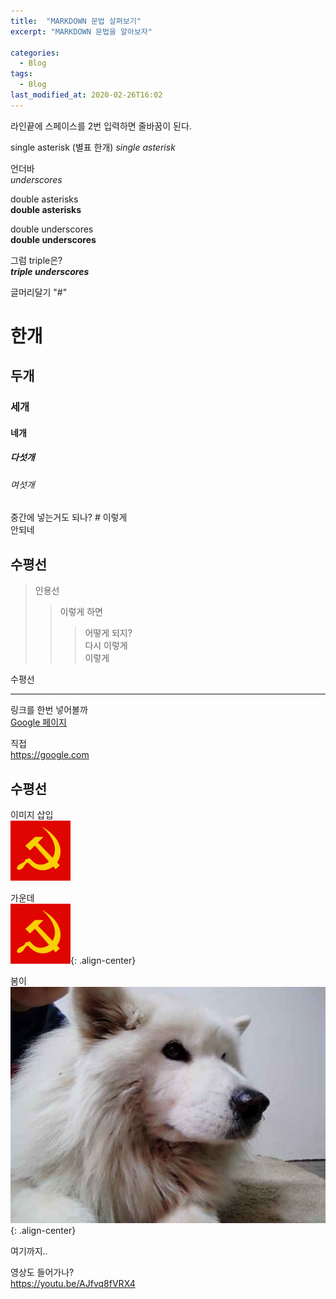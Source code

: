 ```yaml
---
title:  "MARKDOWN 문법 살펴보기"
excerpt: "MARKDOWN 문법을 알아보자"

categories:
  - Blog
tags:
  - Blog
last_modified_at: 2020-02-26T16:02
---
```



라인끝에 스페이스를 2번 입력하면  줄바꿈이 된다.

single asterisk (별표 한개)
*single asterisk*

언더바  
_underscores_

double asterisks  
**double asterisks**

double underscores  
__double underscores__

그럼 triple은?  
___triple underscores___


글머리달기  "#"

# 한개

## 두개

### 세개

#### 네개

##### 다섯개

###### 여섯개

중간에 넣는거도 되나? # 이렇게  
안되네

수평선
-------------

>인용선
>>이렇게 하면
>>>어떻게 되지?    
>>다시 이렇게   
>이렇게  


수평선
* * *

링크를 한번 넣어볼까   
[Google 페이지](https://google.com)

직접  
<https://google.com>

수평선
----

이미지 삽입  
![](/assets/images/80.png)

가운데  
![](/assets/images/80.png){: .align-center}

봄이  
![봄이 사진](/assets/images/IMG_20191221_210758.jpg "우리 봄이 사진"){: .align-center}

여기까지..


영상도 들어가나?  
<https://youtu.be/AJfvq8fVRX4>

